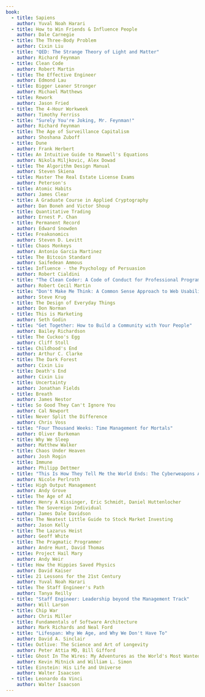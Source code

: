 ```yaml
---
book:
  - title: Sapiens
    author: Yuval Noah Harari
  - title: How to Win Friends & Influence People
    author: Dale Carnegie
  - title: The Three-Body Problem
    author: Cixin Liu
  - title: "QED: The Strange Theory of Light and Matter"
    author: Richard Feynman
  - title: Clean Code
    author: Robert Martin
  - title: The Effective Engineer
    author: Edmond Lau
  - title: Bigger Leaner Stronger
    author: Michael Matthews
  - title: Rework
    author: Jason Fried
  - title: The 4-Hour Workweek
    author: Timothy Ferriss
  - title: "Surely You're Joking, Mr. Feynman!"
    author: Richard Feynman
  - title: The Age of Surveillance Capitalism
    author: Shoshana Zuboff
  - title: Dune
    author: Frank Herbert
  - title: An Intuitive Guide to Maxwell's Equations
    author: Nikola Miljkovic, Alex Dowad
  - title: The Algorithm Design Manual
    author: Steven Skiena
  - title: Master The Real Estate License Exams
    author: Peterson's
  - title: Atomic Habits
    author: James Clear
  - title: A Graduate Course in Applied Cryptography
    author: Dan Boneh and Victor Shoup
  - title: Quantitative Trading
    author: Ernest P. Chan
  - title: Permanent Record
    author: Edward Snowden
  - title: Freakonomics
    author: Steven D. Levitt
  - title: Chaos Monkeys
    author: Antonio Garcia Martinez
  - title: The Bitcoin Standard
    author: Saifedean Ammous
  - title: Influence - the Psychology of Persuasion
    author: Robert Cialdini
  - title: "The Clean Coder: A Code of Conduct for Professional Programmers"
    author: Robert Cecil Martin
  - title: "Don't Make Me Think: A Common Sense Approach to Web Usability"
    author: Steve Krug
  - title: The Design of Everyday Things
    author: Don Norman
  - title: This is Marketing
    author: Seth Godin
  - title: "Get Together: How to Build a Community with Your People"
    author: Bailey Richardson
  - title: The Cuckoo's Egg
    author: Cliff Stoll
  - title: Childhood's End
    author: Arthur C. Clarke
  - title: The Dark Forest
    author: Cixin Liu
  - title: Death's End
    author: Cixin Liu
  - title: Uncertainty
    author: Jonathan Fields
  - title: Breath
    author: James Nestor
  - title: So Good They Can't Ignore You
    author: Cal Newport
  - title: Never Split the Difference
    author: Chris Voss
  - title: "Four Thousand Weeks: Time Management for Mortals"
    author: Oliver Burkeman
  - title: Why We Sleep
    author: Matthew Walker
  - title: Chaos Under Heaven
    author: Josh Rogin
  - title: Immune
    author: Philipp Dettmer
  - title: "This Is How They Tell Me the World Ends: The Cyberweapons Arms Race"
    author: Nicole Perlroth
  - title: High Output Management
    author: Andy Grove
  - title: The Age of AI
    author: Henry A Kissinger, Eric Schmidt, Daniel Huttenlocher
  - title: The Sovereign Individual
    author: James Dale Davidson
  - title: The Neatest Little Guide to Stock Market Investing
    author: Jason Kelly
  - title: The Lazarus Heist
    author: Geoff White
  - title: The Pragmatic Programmer
    author: Andre Hunt, David Thomas
  - title: Project Hail Mary
    author: Andy Weir
  - title: How the Hippies Saved Physics
    author: David Kaiser
  - title: 21 Lessons for the 21st Century
    author: Yuval Noah Harari
  - title: The Staff Engineer's Path
    author: Tanya Reilly
  - title: "Staff Engineer: Leadership beyond the Management Track"
    author: Will Larson
  - title: Chip War
    author: Chris Miller
  - title: Fundamentals of Software Architecture
    author: Mark Richards and Neal Ford
  - title: "Lifespan: Why We Age, and Why We Don't Have To"
    author: David A. Sinclair
  - title: Outlive: The Science and Art of Longevity
    author: Peter Attia MD, Bill Gifford
  - title: Ghost In The Wires: My Adventures as the World's Most Wanted Hacker
    author: Kevin Mitnick and William L. Simon
  - title: Einstein: His Life and Universe
    author: Walter Isaacson
  - title: Leonardo da Vinci
    author: Walter Isaacson
---
```



